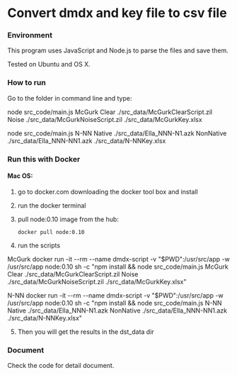 # Convert dmdx and key file to csv file

### Environment
This program uses JavaScript and Node.js to parse the files and save them.

Tested on Ubuntu and OS X.

### How to run

Go to the folder in command line and type:

node src_code/main.js McGurk Clear ./src_data/McGurkClearScript.zil Noise ./src_data/McGurkNoiseScript.zil ./src_data/McGurkKey.xlsx

node src_code/main.js N-NN  Native ./src_data/Ella_NNN-N1.azk NonNative ./src_data/Ella_NNN-NN1.azk ./src_data/N-NNKey.xlsx

### Run this with Docker

#### Mac OS:

1. go to docker.com downloading the docker tool box and install
2. run the docker terminal
3. pull node:0.10 image from the hub:

       docker pull node:0.10

4. run the scripts

  McGurk
       docker run -it --rm --name dmdx-script -v "$PWD":/usr/src/app -w /usr/src/app node:0.10 sh -c "npm install && node src_code/main.js McGurk Clear ./src_data/McGurkClearScript.zil Noise ./src_data/McGurkNoiseScript.zil ./src_data/McGurkKey.xlsx"

 N-NN
        docker run -it --rm --name dmdx-script -v "$PWD":/usr/src/app -w /usr/src/app node:0.10 sh -c "npm install && node src_code/main.js N-NN  Native ./src_data/Ella_NNN-N1.azk NonNative ./src_data/Ella_NNN-NN1.azk ./src_data/N-NNKey.xlsx"
        
5. Then you will get the results in the dst_data dir

### Document

Check the code for detail document.
